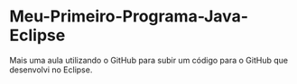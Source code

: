 # Meu-Primeiro-Programa-Java-Eclipse
Mais uma aula utilizando o GitHub para subir um código para o GitHub que desenvolvi no Eclipse.
